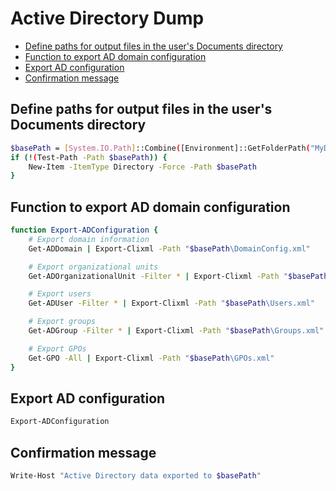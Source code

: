 # Active Directory Dump <!-- omit from toc -->
- [Define paths for output files in the user's Documents directory](#define-paths-for-output-files-in-the-users-documents-directory)
- [Function to export AD domain configuration](#function-to-export-ad-domain-configuration)
- [Export AD configuration](#export-ad-configuration)
- [Confirmation message](#confirmation-message)

## Define paths for output files in the user's Documents directory
```sh
$basePath = [System.IO.Path]::Combine([Environment]::GetFolderPath("MyDocuments"), "Dump")
if (!(Test-Path -Path $basePath)) {
    New-Item -ItemType Directory -Force -Path $basePath
}
```
## Function to export AD domain configuration
```sh
function Export-ADConfiguration {
    # Export domain information
    Get-ADDomain | Export-Clixml -Path "$basePath\DomainConfig.xml"

    # Export organizational units
    Get-ADOrganizationalUnit -Filter * | Export-Clixml -Path "$basePath\OrganizationalUnits.xml"

    # Export users
    Get-ADUser -Filter * | Export-Clixml -Path "$basePath\Users.xml"

    # Export groups
    Get-ADGroup -Filter * | Export-Clixml -Path "$basePath\Groups.xml"

    # Export GPOs
    Get-GPO -All | Export-Clixml -Path "$basePath\GPOs.xml"
}
```
## Export AD configuration
```sh
Export-ADConfiguration
```
## Confirmation message
```sh
Write-Host "Active Directory data exported to $basePath"
```
